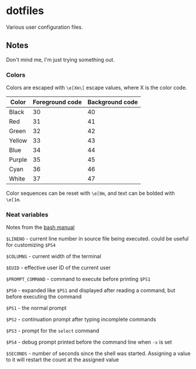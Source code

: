 # dotfiles

Various user configuration files.

Notes
-----

Don't mind me, I'm just trying something out.

### Colors

Colors are escaped with `\e[Xm\[` escape values, where X is the color code.

| Color  | Foreground code | Background code |
|--------|-----------------|-----------------|
| Black  | 30              | 40              |
| Red    | 31              | 41              |
| Green  | 32              | 42              |
| Yellow | 33              | 43              |
| Blue   | 34              | 44              |
| Purple | 35              | 45              |
| Cyan   | 36              | 46              |
| White  | 37              | 47              |

Color sequences can be reset with `\e[0m`, and text can be bolded with `\e[1m`.

### Neat variables
Notes from the [bash manual](https://www.gnu.org/software/bash/manual/html_node/Bash-Variables.html)

`$LINENO` - current line number in source file being executed. could be useful
for customizing `$PS4`

`$COLUMNS` - current width of the terminal

`$EUID` - effective user ID of the current user

`$PROMPT_COMMAND` - command to execute before printing `$PS1`

`$PS0` - expanded like `$PS1` and displayed after reading a command, but before
executing the command

`$PS1` - the normal prompt

`$PS2` - continuation prompt after typing incomplete commands

`$PS3` - prompt for the `select` command

`$PS4` - debug prompt printed before the command line when `-x` is set

`$SECONDS` - number of seconds since the shell was started. Assigning a value
to it will restart the count at the assigned value
